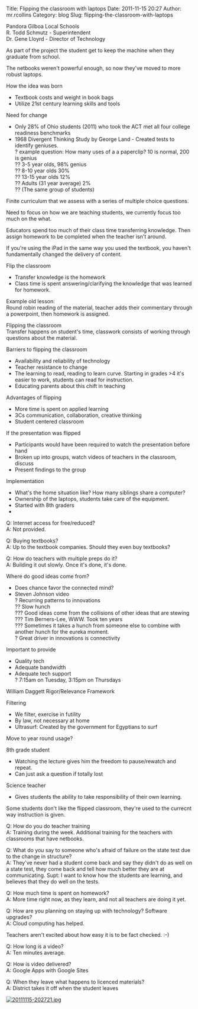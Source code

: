 Title: Flipping the classroom with laptops
Date: 2011-11-15 20:27
Author: mr.rcollins
Category: blog
Slug: flipping-the-classroom-with-laptops

Pandora Gilboa Local Schools  
R. Todd Schmutz - Superintendent  
Dr. Gene Lloyrd - Director of Technology

As part of the project the student get to keep the machine when they
graduate from school.

The netbooks weren't powerful enough, so now they've moved to more
robust laptops.

How the idea was born  
- Textbook costs and weight in book bags  
- Utilize 21st century learning skills and tools

Need for change  
- Only 28% of Ohio students (2011) who took the ACT met all four
college readiness benchmarks  
- 1968 Divergent Thinking Study by George Land - Created tests to
identify geniuses.  
? example question: How many uses of a a paperclip? 10 is normal, 200
is genius  
?? 3-5 year olds, 98% genius  
?? 8-10 year olds 30%  
?? 13-15 year olds 12%  
?? Adults (31 year average) 2%  
?? (The same group of students)

Finite curriculum that we assess with a series of multiple choice
questions.

Need to focus on how we are teaching students, we currently focus too
much on the what.

Educators spend too much of their class time transferring knowledge.
Then assign homework to be completed when the teacher isn't around.

If you're using the iPad in the same way you used the textbook, you
haven't fundamentally changed the delivery of content.

Flip the classroom  
- Transfer knowledge is the homework  
- Class time is spent answering/clarifying the knowledge that was
learned for homework.

Example old lesson:  
Round robin reading of the material, teacher adds their commentary
through a powerpoint, then homework is assigned.

Flipping the classroom  
Transfer happens on student's time, classwork consists of working
through questions about the material.

Barriers to flipping the classroom  
- Availability and reliability of technology  
- Teacher resistance to change  
- The learning to read, reading to learn curve. Starting in grades \>4
it's easier to work, students can read for instruction.  
- Educating parents about this chift in teaching

Advantages of flipping  
- More time is spent on applied learning  
- 3Cs communication, collaboration, creative thinking  
- Student centered classroom

If the presentation was flipped  
- Participants would have been required to watch the presentation
before hand  
- Broken up into groups, watch videos of teachers in the classroom,
discuss  
- Present findings to the group

Implementation  
- What's the home situation like? How many siblings share a computer?  
- Ownership of the laptops, students take care of the equipment.  
- Started with 8th graders  
-

Q: Internet access for free/reduced?  
A: Not provided.

Q: Buying textbooks?  
A: Up to the textbook companies. Should they even buy textbooks?

Q: How do teachers with multiple preps do it?  
A: Building it out slowly. Once it's done, it's done.

Where do good ideas come from?  
- Does chance favor the connected mind?  
- Steven Johnson video  
? Recurring patterns to innovations  
?? Slow hunch  
??? Good ideas come from the collisions of other ideas that are
stewing  
??? Tim Berners-Lee, WWW. Took ten years  
??? Sometimes it takes a hunch from someone else to combine with
another hunch for the eureka moment.  
? Great driver in innovations is connectivity

Important to provide  
- Quality tech  
- Adequate bandwidth  
- Adequate tech support  
? 7:15am on Tuesday, 3:15pm on Thursdays

William Daggett Rigor/Relevance Framework

Filtering  
- We filter, exercise in futility  
- By law, not necessary at home  
- Ultrasurf: Created by the government for Egyptians to surf

Move to year round usage?

8th grade student  
- Watching the lecture gives him the freedom to pause/rewatch and
repeat.  
- Can just ask a question if totally lost

Science teacher  
- Gives students the ability to take responsibility of their own
learning.

Some students don't like the flipped classroom, they're used to the
currecnt way instruction is given.

Q: How do you do teacher training  
A: Training during the week. Additional training for the teachers with
classrooms that have netbooks.

Q: What do you say to someone who's afraid of failure on the state test
due to the change in structure?  
A: They've never had a student come back and say they didn't do as well
on a state test, they come back and tell how much better they are at
communicating. Supt: I want to know how the students are learning, and
believes that they do well on the tests.

Q: How much time is spent on homework?  
A: More time right now, as they learn, and not all teachers are doing
it yet.

Q: How are you planning on staying up with technology? Software
upgrades?  
A: Cloud computing has helped.

Teachers aren't excited about how easy it is to be fact checked. :-)

Q: How long is a video?  
A: Ten minutes average.

Q: How is video delivered?  
A: Google Apps with Google Sites

Q: When they leave what happens to licenced materials?  
A: District takes it off when the student leaves

[![20111115-202721.jpg][]][20111115-202721.jpg]

  [20111115-202721.jpg]: http://ryancollins.org/wp-content/uploads/2011/11/20111115-202721.jpg
